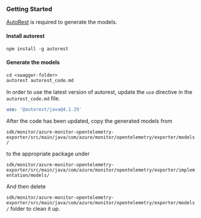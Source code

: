 ### Getting Started

[AutoRest](https://github.com/Azure/autorest) is required to generate the models. 

#### Install autorest

```ps
npm install -g autorest
```

#### Generate the models

```ps
cd <swagger-folder>
autorest autorest_code.md
```

In order to use the latest version of autorest, update the `use` directive in the `autorest_code.md` file.

```yml
use: '@autorest/java@4.1.29'
```

After the code has been updated, copy the generated models from

`sdk/monitor/azure-monitor-opentelemetry-exporter/src/main/java/com/azure/monitor/opentelemetry/exporter/models/` 

to the appropriate package under 

`sdk/monitor/azure-monitor-opentelemetry-exporter/src/main/java/com/azure/monitor/opentelemetry/exporter/implementation/models/`

And then delete 

`sdk/monitor/azure-monitor-opentelemetry-exporter/src/main/java/com/azure/monitor/opentelemetry/exporter/models/` folder to clean it up.

